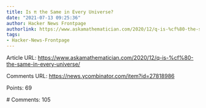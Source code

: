 ```yaml
---
title: Is π the Same in Every Universe?
date: "2021-07-13 09:25:36"
author: Hacker News Frontpage
authorlink: https://www.askamathematician.com/2020/12/q-is-%cf%80-the-same-in-every-universe/
tags:
- Hacker-News-Frontpage
---
```


<p>Article URL: <a href="https://www.askamathematician.com/2020/12/q-is-%cf%80-the-same-in-every-universe/">https://www.askamathematician.com/2020/12/q-is-%cf%80-the-same-in-every-universe/</a></p>
<p>Comments URL: <a href="https://news.ycombinator.com/item?id=27818986">https://news.ycombinator.com/item?id=27818986</a></p>
<p>Points: 69</p>
<p># Comments: 105</p>
